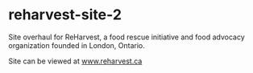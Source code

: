 # reharvest-site-2
Site overhaul for ReHarvest, a food rescue initiative and food advocacy organization founded in London, Ontario. 

Site can be viewed at www.reharvest.ca
